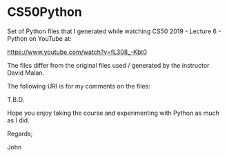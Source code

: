 # CS50Python

Set of Python files that I generated while watching CS50 2019 - Lecture 6 - Python
on YouTube at:

https://www.youtube.com/watch?v=fL308_-Kbt0

The files differ from the original files used / generated by the instructor David Malan.

The following URI is for my comments on the files:

T.B.D.

Hope you enjoy taking the course and experimenting with Python as much as I did.

Regards;

John
